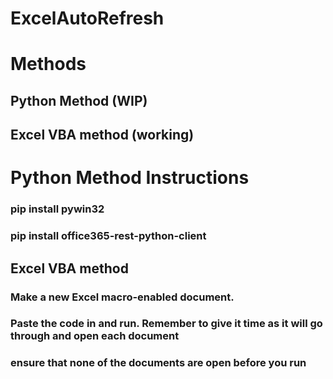 ﻿# ExcelAutoRefresh 
 
 # Methods
 
 ## Python Method (WIP)
 ## Excel VBA method (working)
 
# Python Method Instructions

### pip install pywin32

### pip install office365-rest-python-client

## Excel VBA method

### Make a new Excel macro-enabled document. 

### Paste the code in and run. Remember to give it time as it will go through and open each document

### ensure that none of the documents are open before you run

